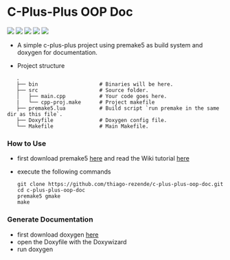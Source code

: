 # C-Plus-Plus OOP Doc

![](https://img.shields.io/badge/build-passing-green.svg) ![](https://img.shields.io/badge/Premake-5-green.svg) ![](https://img.shields.io/badge/C++-17-orange.svg) ![](https://img.shields.io/badge/LUA-5.3-blue.svg) ![](https://img.shields.io/badge/Doxygen-1.8.15-9cf.svg)

 - A simple c-plus-plus project using premake5 as build system and doxygen for documentation.

 - Project structure
 ```
    .
    ├── bin                    # Binaries will be here.
    ├── src                    # Source folder.
    │   ├── main.cpp           # Your code goes here.
    |   └── cpp-proj.make      # Project makefile
    ├── premake5.lua           # Build script `run premake in the same dir as this file`.
    ├── Doxyfile               # Doxygen config file.
    └── Makefile               # Main Makefile.
```
 ### How to Use
 - first download premake5 [here](https://premake.github.io/download.html#v5) and read the Wiki tutorial [here](https://github.com/premake/premake-core/wiki/Using-Premake)
 - execute the following commands

     ```
     git clone https://github.com/thiago-rezende/c-plus-plus-oop-doc.git
     cd c-plus-plus-oop-doc
     premake5 gmake
     make
     ```

 ### Generate Documentation
 - first download doxygen [here](http://www.doxygen.nl/)
 - open the Doxyfile with the Doxywizard
 - run doxygen
